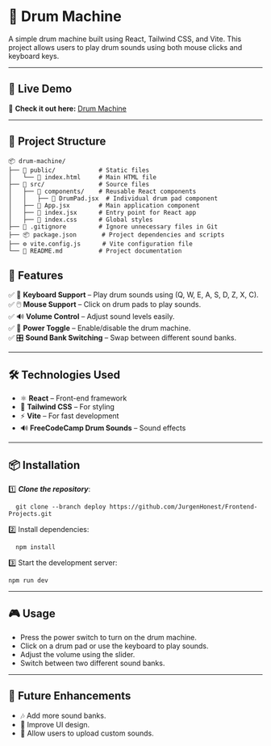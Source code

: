 # 🥁 Drum Machine

A simple drum machine built using React, Tailwind CSS, and Vite. This project allows users to play drum sounds using both mouse clicks and keyboard keys.

---

## 🌟 Live Demo  
🔗 **Check it out here:** [Drum Machine](https://drummachine67.netlify.app/)

---

## 📂 Project Structure  

```
📦 drum-machine/
├── 📂 public/            # Static files
│   └── 📄 index.html     # Main HTML file
├── 📂 src/               # Source files
│   ├── 📂 components/    # Reusable React components
│   │   ├── 🎵 DrumPad.jsx  # Individual drum pad component
│   ├── 📄 App.jsx        # Main application component
│   ├── 📄 index.jsx      # Entry point for React app
│   ├── 🎨 index.css      # Global styles
├── 📄 .gitignore         # Ignore unnecessary files in Git
├── 📦 package.json       # Project dependencies and scripts
├── ⚙️ vite.config.js      # Vite configuration file
└── 📖 README.md          # Project documentation
```

## 🚀 Features  

✅ 🎹 **Keyboard Support** – Play drum sounds using (Q, W, E, A, S, D, Z, X, C).  
✅ 🖱️ **Mouse Support** – Click on drum pads to play sounds.  
✅ 🔊 **Volume Control** – Adjust sound levels easily.  
✅ 🔄 **Power Toggle** – Enable/disable the drum machine.  
✅ 🎛️ **Sound Bank Switching** – Swap between different sound banks.  

---

## 🛠️ Technologies Used  

- ⚛️ **React** – Front-end framework  
- 🎨 **Tailwind CSS** – For styling  
- ⚡ **Vite** – For fast development  
- 🔊 **FreeCodeCamp Drum Sounds** – Sound effects  

---
## 📦 Installation
1️⃣ ***Clone the repository***:  
```
  git clone --branch deploy https://github.com/JurgenHonest/Frontend-Projects.git

```
2️⃣ Install dependencies:
```
  npm install
```
3️⃣ Start the development server:
```
npm run dev
```
---

## 🎮 Usage
- Press the power switch to turn on the drum machine.
- Click on a drum pad or use the keyboard to play sounds.
- Adjust the volume using the slider.
- Switch between two different sound banks.

---

## 🔧 Future Enhancements
- 🎶 Add more sound banks.
- 🎨 Improve UI design.
- 🎼 Allow users to upload custom sounds.
